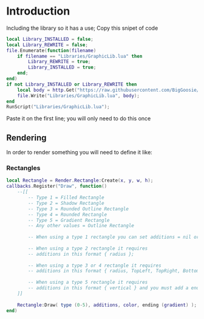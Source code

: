 # Introduction
Including the library so it has a use;
Copy this snipet of code
```lua
local Library_INSTALLED = false;
local Library_REWRITE = false;
file.Enumerate(function(filename)
    if filename == "Libraries/GraphicLib.lua" then
        Library_REWRITE = true;
        Library_INSTALLED = true;
    end;
end)
if not Library_INSTALLED or Library_REWRITE then
    local body = http.Get("https://raw.githubusercontent.com/BigGoosie/Aimware-GraphicLib/main/GraphicLib.lua");
    file.Write("Libraries/GraphicLib.lua", body);
end
RunScript("Libraries/GraphicLib.lua");
```
Paste it on the first line; you will only need to do this once

## Rendering

In order to render something you will need to define it like:
### Rectangles
```lua
local Rectangle = Render.Rectangle:Create(x, y, w, h);
callbacks.Register("Draw", function()
    --[[
        -- Type 1 = Filled Rectangle
        -- Type 2 = Shadow Rectangle
        -- Type 3 = Rounded Outline Rectangle
        -- Type 4 = Rounded Rectangle
        -- Type 5 = Gradient Rectangle
        -- Any other values = Outline Rectangle
        
        -- When using a type 1 rectangle you can set additions = nil or even additions = {};
        
        -- When using a type 2 rectangle it requires 
        -- additions in this format { radius };
        
        -- When using a type 3 or 4 rectangle it requires
        -- additions in this format { radius, TopLeft, TopRight, BottomLeft, BottomRight };
        
        -- When using a type 5 rectangle it requires
        -- additions in this format { vertical } and you must add a ending color;
    ]]
    
    Rectangle:Draw( type (0-5), additions, color, ending (gradient) );
end)
```
